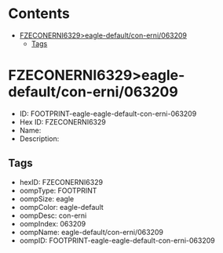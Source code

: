 



Contents
========

* [FZECONERNI6329>eagle-default/con-erni/063209](#fzeconerni6329eagle-defaultcon-erni063209)
	* [Tags](#tags)

# FZECONERNI6329>eagle-default/con-erni/063209

- ID: FOOTPRINT-eagle-eagle-default-con-erni-063209
- Hex ID: FZECONERNI6329
- Name: 
- Description: 

## Tags

- hexID: FZECONERNI6329
- oompType: FOOTPRINT
- oompSize: eagle
- oompColor: eagle-default
- oompDesc: con-erni
- oompIndex: 063209
- oompName: eagle-default/con-erni/063209
- oompID: FOOTPRINT-eagle-eagle-default-con-erni-063209

